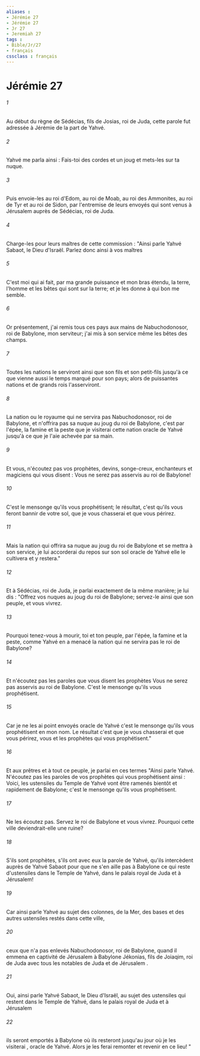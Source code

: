 ```yaml
---
aliases : 
- Jérémie 27
- Jérémie 27
- Jr 27
- Jeremiah 27
tags : 
- Bible/Jr/27
- français
cssclass : français
---
```


# Jérémie 27

###### 1
Au début du règne de Sédécias, fils de Josias, roi de Juda, cette parole fut adressée à Jérémie de la part de Yahvé. 
###### 2
Yahvé me parla ainsi : Fais-toi des cordes et un joug et mets-les sur ta nuque.
###### 3
Puis envoie-les au roi d'Edom, au roi de Moab, au roi des Ammonites, au roi de Tyr et au roi de Sidon, par l'entremise de leurs envoyés qui sont venus à Jérusalem auprès de Sédécias, roi de Juda.
###### 4
Charge-les pour leurs maîtres de cette commission : "Ainsi parle Yahvé Sabaot, le Dieu d'Israël. Parlez donc ainsi à vos maîtres
###### 5
C'est moi qui ai fait, par ma grande puissance et mon bras étendu, la terre, l'homme et les bêtes qui sont sur la terre; et je les donne à qui bon me semble.
###### 6
Or présentement, j'ai remis tous ces pays aux mains de Nabuchodonosor, roi de Babylone, mon serviteur; j'ai mis à son service même les bêtes des champs.
###### 7
Toutes les nations le serviront ainsi que son fils et son petit-fils jusqu'à ce que vienne aussi le temps marqué pour son pays; alors de puissantes nations et de grands rois l'asserviront. 
###### 8
La nation ou le royaume qui ne servira pas Nabuchodonosor, roi de Babylone, et n'offrira pas sa nuque au joug du roi de Babylone, c'est par l'épée, la famine et la peste que je visiterai cette nation oracle de Yahvé jusqu'à ce que je l'aie achevée par sa main.
###### 9
Et vous, n'écoutez pas vos prophètes, devins, songe-creux, enchanteurs et magiciens qui vous disent : Vous ne serez pas asservis au roi de Babylone!
###### 10
C'est le mensonge qu'ils vous prophétisent; le résultat, c'est qu'ils vous feront bannir de votre sol, que je vous chasserai et que vous périrez.
###### 11
Mais la nation qui offrira sa nuque au joug du roi de Babylone et se mettra à son service, je lui accorderai du repos sur son sol oracle de Yahvé elle le cultivera et y restera."
###### 12
Et à Sédécias, roi de Juda, je parlai exactement de la même manière; je lui dis : "Offrez vos nuques au joug du roi de Babylone; servez-le ainsi que son peuple, et vous vivrez.
###### 13
Pourquoi tenez-vous à mourir, toi et ton peuple, par l'épée, la famine et la peste, comme Yahvé en a menacé la nation qui ne servira pas le roi de Babylone? 
###### 14
Et n'écoutez pas les paroles que vous disent les prophètes Vous ne serez pas asservis au roi de Babylone. C'est le mensonge qu'ils vous prophétisent.
###### 15
Car je ne les ai point envoyés oracle de Yahvé c'est le mensonge qu'ils vous prophétisent en mon nom. Le résultat c'est que je vous chasserai et que vous périrez, vous et les prophètes qui vous prophétisent."
###### 16
Et aux prêtres et à tout ce peuple, je parlai en ces termes "Ainsi parle Yahvé. N'écoutez pas les paroles de vos prophètes qui vous prophétisent ainsi : Voici, les ustensiles du Temple de Yahvé vont être ramenés bientôt et rapidement de Babylone; c'est le mensonge qu'ils vous prophétisent.
###### 17
Ne les écoutez pas. Servez le roi de Babylone et vous vivrez. Pourquoi cette ville deviendrait-elle une ruine? 
###### 18
S'ils sont prophètes, s'ils ont avec eux la parole de Yahvé, qu'ils intercèdent auprès de Yahvé Sabaot pour que ne s'en aille pas à Babylone ce qui reste d'ustensiles dans le Temple de Yahvé, dans le palais royal de Juda et à Jérusalem!
###### 19
Car ainsi parle Yahvé au sujet des colonnes, de la Mer, des bases et des autres ustensiles restés dans cette ville,
###### 20
ceux que n'a pas enlevés Nabuchodonosor, roi de Babylone, quand il emmena en captivité de Jérusalem à Babylone Jékonias, fils de Joiaqim, roi de Juda avec tous les notables de Juda et de Jérusalem .
###### 21
Oui, ainsi parle Yahvé Sabaot, le Dieu d'Israël, au sujet des ustensiles qui restent dans le Temple de Yahvé, dans le palais royal de Juda et à Jérusalem
###### 22
ils seront emportés à Babylone où ils resteront jusqu'au jour où je les visiterai , oracle de Yahvé. Alors je les ferai remonter et revenir en ce lieu! "
